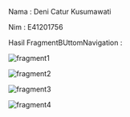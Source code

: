 Nama : Deni Catur Kusumawati

Nim : E41201756

Hasil FragmentBUttomNavigation :

![fragment1](https://user-images.githubusercontent.com/75110391/137106176-cf91b2c9-e704-48a4-81d4-8bf1b4943799.jpg)

![fragment2](https://user-images.githubusercontent.com/75110391/137106207-1b28a194-abf7-4469-968a-ee6708554df1.jpg)

![fragment3](https://user-images.githubusercontent.com/75110391/137106227-7433d8ec-d94d-41ba-9b80-53d907dec3be.jpg)

![fragment4](https://user-images.githubusercontent.com/75110391/137106247-d268c60b-e6cb-4757-82ad-856d7ad353d2.jpg)
